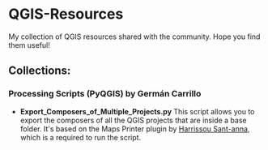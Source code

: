 # QGIS-Resources
My collection of QGIS resources shared with the community. Hope you find them useful!


## Collections:

### Processing Scripts (PyQGIS) by Germán Carrillo

 - **Export_Composers_of_Multiple_Projects.py**
   This script allows you to export the composers of all the QGIS projects that are inside a base folder.
   It's based on the Maps Printer plugin by [Harrissou Sant-anna](https://github.com/DelazJ), which is a required to run the script.


